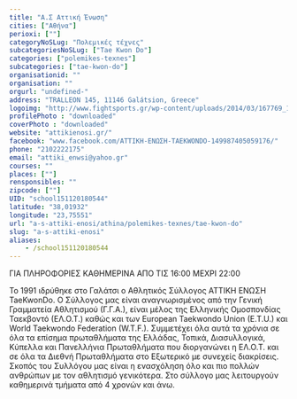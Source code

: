 ```yaml
---
title: "Α.Σ Αττική Ένωση"
cities: ["Αθήνα"]
perioxi: [""]
categoryNoSLug: "Πολεμικές τέχνες"
subcategoriesNoSLug: ["Tae Kwon Do"]
categories: ["polemikes-texnes"]
subcategories: ["tae-kwon-do"]
organisationid: ""
organisation: ""
orgurl: "undefined-"
address: "TRALLEON 145, 11146 Galátsion, Greece"
logoimg: "http://www.fightsports.gr/wp-content/uploads/2014/03/167769_150009348390315_8158212_n.jpg"
profilePhoto : "downloaded"
coverPhoto : "downloaded"
website: "attikienosi.gr/"
facebook: "www.facebook.com/ΑΤΤΙΚΗ-ΕΝΩΣΗ-TAEKWONDO-149987405059176/"
phone: "2102222175"
email: "attiki_enwsi@yahoo.gr"
courses: ""
places: [""]
rensponsibles: ""
zipcode: [""]
UID: "school151120180544"
latitude: "38,01932"
longitude: "23,75551"
url: "a-s-attiki-enosi/athina/polemikes-texnes/tae-kwon-do"
slug: "a-s-attiki-enosi"
aliases:
    - /school151120180544
---
```



ΓΙΑ ΠΛΗΡΟΦΟΡΙΕΣ ΚΑΘΗΜΕΡΙΝΑ ΑΠΟ ΤΙΣ 16:00 ΜΕΧΡΙ 22:00

Το 1991 ιδρύθηκε στο Γαλάτσι ο Αθλητικός Σύλλογος ΑΤΤΙΚΗ ΕΝΩΣΗ TaeKwonDo. Ο Σύλλογος μας είναι αναγνωρισμένος από την Γενική Γραμματεία Αθλητισμού (Γ.Γ.Α.), είναι μέλος της Ελληνικής Ομοσπονδίας Ταεκβοντό (ΕΛ.Ο.Τ.) καθώς και των European Taekwondo Union (E.T.U.) και World Taekwondo Federation (W.T.F.). Συμμετέχει όλα αυτά τα χρόνια σε όλα τα επίσημα πρωταθλήματα της Ελλάδας, Τοπικά, Διασυλλογικά, Κύπελλα και Πανελλήνια Πρωταθλήματα που διοργανώνει η ΕΛ.Ο.Τ. και σε όλα τα Διεθνή Πρωταθλήματα στο Εξωτερικό με συνεχείς διακρίσεις. Σκοπός του Συλλόγου μας είναι η ενασχόληση όλο και πιο πολλών ανθρώπων με τον αθλητισμό γενικότερα. Στο σύλλογο μας λειτουργούν καθημερινά τμήματα από 4 χρονών και άνω.